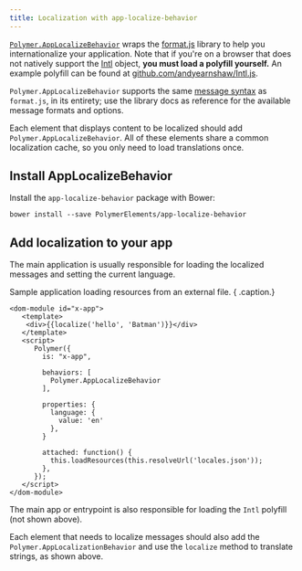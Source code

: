 ```yaml
---
title: Localization with app-localize-behavior
---
```


<!-- toc -->

[`Polymer.AppLocalizeBehavior`](https://elements.polymer-project.org/elements/app-localize-behavior)
wraps the [format.js](http://formatjs.io/) library to help you internationalize your application.
Note that if you're on a browser that does not natively support the
[Intl](https://developer.mozilla.org/en-US/docs/Web/JavaScript/Reference/Global_Objects/Intl) object,
**you must load a polyfill yourself.** An example polyfill can be found at
[github.com/andyearnshaw/Intl.js](https://github.com/andyearnshaw/Intl.js/).

`Polymer.AppLocalizeBehavior` supports the same
[message syntax](http://formatjs.io/guides/message-syntax/) as `format.js`, in its entirety; use the
library docs as reference for the available message formats and options.

Each element that displays content to be localized should add `Polymer.AppLocalizeBehavior`.
All of these elements share a common localization cache, so you only need to load translations once.

## Install AppLocalizeBehavior

Install the `app-localize-behavior` package with Bower:

    bower install --save PolymerElements/app-localize-behavior


## Add localization to your app

The main application is usually responsible for loading the localized messages and setting the
current language.

Sample application loading resources from an external file. { .caption.}

```
<dom-module id="x-app">
   <template>
    <div>{{localize('hello', 'Batman')}}</div>
   </template>
   <script>
      Polymer({
        is: "x-app",

        behaviors: [
          Polymer.AppLocalizeBehavior
        ],

        properties: {
          language: {
            value: 'en'
          },
        }

        attached: function() {
          this.loadResources(this.resolveUrl('locales.json'));
        },
      });
   </script>
</dom-module>
```

The main app or entrypoint is also responsible for loading the `Intl` polyfill
(not shown above).

Each element that needs to localize messages should also add the `Polymer.AppLocalizationBehavior`
and use the `localize` method to translate strings, as shown above.



